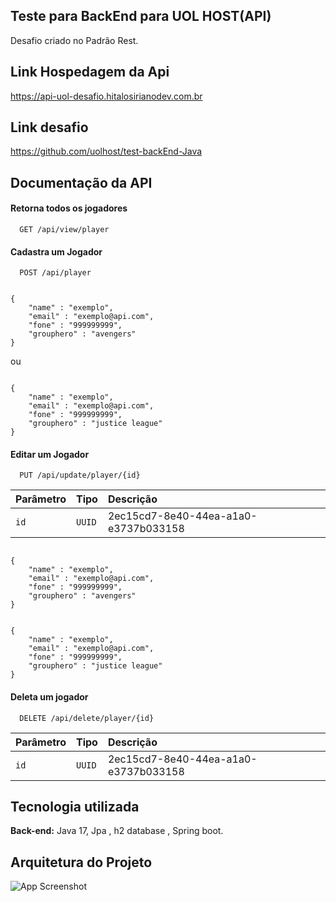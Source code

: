 
## Teste para BackEnd para UOL HOST(API)
Desafio criado no Padrão Rest.

## Link Hospedagem da Api

https://api-uol-desafio.hitalosirianodev.com.br

## Link desafio

https://github.com/uolhost/test-backEnd-Java
## Documentação da API

#### Retorna todos os jogadores

```http
  GET /api/view/player
```



#### Cadastra um Jogador

```http
  POST /api/player
```

````

{
    "name" : "exemplo",
    "email" : "exemplo@api.com",
    "fone" : "999999999",
    "grouphero" : "avengers"
}
````
ou

````

{
    "name" : "exemplo",
    "email" : "exemplo@api.com",
    "fone" : "999999999",
    "grouphero" : "justice league"
}
````

#### Editar um Jogador

```http
  PUT /api/update/player/{id}
```

| Parâmetro   | Tipo       | Descrição                                   |
| :---------- | :--------- | :------------------------------------------ |
| `id`      | `UUID` |  2ec15cd7-8e40-44ea-a1a0-e3737b033158 

````

{
    "name" : "exemplo",
    "email" : "exemplo@api.com",
    "fone" : "999999999",
    "grouphero" : "avengers"
}
````
````

{
    "name" : "exemplo",
    "email" : "exemplo@api.com",
    "fone" : "999999999",
    "grouphero" : "justice league"
}
````


#### Deleta um jogador

```http
  DELETE /api/delete/player/{id}
```

| Parâmetro   | Tipo       | Descrição                                   |
| :---------- | :--------- | :------------------------------------------ |
| `id`      | `UUID` |  2ec15cd7-8e40-44ea-a1a0-e3737b033158 





## Tecnologia utilizada


**Back-end:** Java 17, Jpa , h2 database , Spring boot.


## Arquitetura do Projeto

![App Screenshot](https://raw.githubusercontent.com/uolhost/test-backEnd-Java/master/referencias/arquitetura.png)
